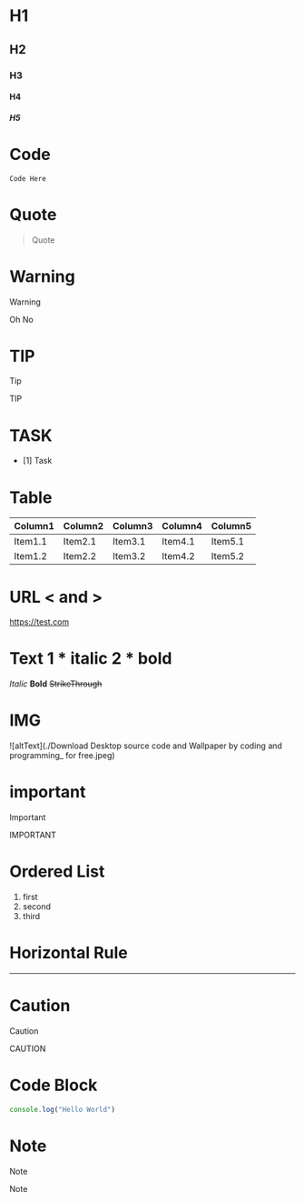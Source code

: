 

# H1 
## H2 
### H3 
#### H4 
##### H5 

# Code 
`Code Here` 

# Quote 
> Quote

# Warning
> [!WARNING]
> Oh No

# TIP
> [!TIP]
> TIP

# TASK 
- [1] Task 

# Table
| Column1    | Column2    | Column3    | Column4    | Column5    |
|---------------- | --------------- | --------------- | --------------- | --------------- |
| Item1.1    | Item2.1    | Item3.1    | Item4.1    | Item5.1   |
| Item1.2   | Item2.2   | Item3.2   | Item4.2   | Item5.2   |

# URL < and >
<https://test.com> 

# Text 1 * italic 2 * bold
*Italic* **Bold** 
~~StrikeThrough~~ 

# IMG
![altText](./Download Desktop source code and Wallpaper by coding and programming_ for free.jpeg) 

# important

> [!IMPORTANT]
> IMPORTANT 

# Ordered List
1. first
2. second
3. third

# Horizontal Rule
---------- 

# Caution

> [!CAUTION]
> CAUTION

# Code Block

```js
console.log("Hello World")
```

# Note
> [!NOTE]
> Note 


